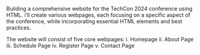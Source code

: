 Building a comprehensive website for the TechCon 2024 conference using HTML. i’ll create various webpages, each focusing on a specific aspect of the conference, while incorporating essential HTML elements and best practices.

The website will consist of five core webpages:
i. Homepage
ii. About Page
iii. Schedule Page
iv. Register Page
v. Contact Page 